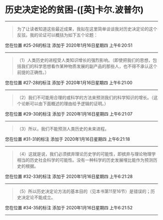 # 历史决定论的贫困-([英]卡尔.波普尔)

---

> 为了让读者知道这些最近成果，我拟在这里简单谈谈我对历史决定论的这个反驳。我的论证可以概括为如下五个论题：

您在位置 #25-26的标注 添加于 2020年1月16日星期四 上午6:20:51

---

> （1）人类历史的进程受人类知识增长的强烈影响。（即使把我们的思想，包括我们的科学思想看作某种物质发展的副产品的那些人，也不得不承认这个前提的正确性。）

您在位置 #27-28的标注 添加于 2020年1月16日星期四 上午6:21:00

---

> （2）我们不可能用合理的或科学的方法来预测我们的科学知识的增长。（这个论断可以由下面概述的理由给予逻辑的证明。）

您在位置 #29-30的标注 添加于 2020年1月16日星期四 上午6:21:07

---

> （3）所以，我们不能预测人类历史的未来进程。

您在位置 #31-31的标注 添加于 2020年1月16日星期四 上午6:21:18

---

> （4）这就是说，我们必须摈弃理论历史学的可能性，即摈弃与理论物理学相当的历史社会科学的可能性。没有一种科学的历史发展埋比能作为预测历史的根据。

您在位置 #32-33的标注 添加于 2020年1月16日星期四 上午6:21:28

---

> （5）所以历史决定论方法的基本目的（见本书第11至16节）是错误的；历史决定论不能成立。

您在位置 #34-35的标注 添加于 2020年1月16日星期四 上午6:21:52

---

